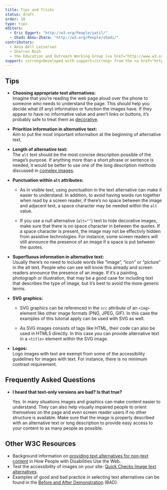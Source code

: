 ```yaml
---
title: Tips and Tricks
status: draft
order: 10
type: tips
editors:
  - Eric Eggert: "http://w3.org/People/yatil/"
  - Shadi Abou-Zhara: "http://w3.org/People/shadi/"
contributors:
  - Anna Bell Leiserson
  - Sharron Rush
  - the Education and Outreach Working Group (<a href="http://www.w3.org/WAI/EO/">EOWG</a>)
support: <strong>Developed with support</strong> from the <a href="http://www.w3.org/WAI/ACT/">WAI-ACT</a> project, co-funded by the European Commission <abbr title="Information Society Technologies">IST</abbr> Programme.
---
```


## Tips

-   **Choosing appropriate text alternatives:** <br>
    Imagine that you’re reading the web page aloud over the phone to someone who needs to understand the page. This should help you decide what (if any) information or function the images have. If they appear to have no informative value and aren’t links or buttons, it’s probably safe to treat them as [decorative](decorative.html).

-   **Prioritize information in alternative text:** <br>
    Aim to put the most important information at the beginning of alternative text.

-   **Length of alternative text:** <br>
    The `alt` text should be the most concise description possible of the image’s purpose. If anything more than a short phrase or sentence is needed, it would be better to use one of the long description methods discussed in [complex images](complex.html).

-   **Punctuation within `alt` attributes:**

    * As in visible text, using punctuation in the text alternative can make it easier to understand. In addition, to avoid having words run together when read by a screen reader, if there’s no space between the image and adjacent text, a space character may be needed within the `alt` value.
    
    * If you use a null alternative (`alt=""`) text to hide decorative images, make sure that there is no space character in between the quotes. If a space character is present, the image may not be effectivly hidden from assistive technologies. For instance, some screen readers will still announce the presence of an image if a space is put between the quotes.

-   **Superfluous information in alternative text:** <br>
    Usually there’s no need to include words like “image”, “icon” or “picture” in the alt text. People who can see will know this already and screen readers announce the presence of an image. If it’s a painting, photograph or illustration, that may be a good case for including text that describes the type of image, but it’s best to avoid the more generic terms.

-   **SVG graphics:** 

    * SVG graphics can be referenced in the `src` attribute of an `<img>` element like other image formats (PNG, JPEG, GIF). In this case the examples of this tutorial apply can be used with SVG as well.

    * As SVG images consists of tags like HTML, their code can also be used in HTML5 directly. In this case you can provide alternative text in a `<title>` element within the SVG image.

-   **Logos:** <br>
    Logo images with text are exempt from some of the accessibility guidelines for images with text. For instance, there is no minimum contrast requirement.

## Frequently Asked Questions

-   **I heard that text-only versions are bad? Is that true?**

    Yes. In many situations images and graphics can make content easier to understand. They can also help visually impaired people to orient themselves on the page and even screen reader users if no other structure is available. Make sure that the image is properly described with an alternative text or long description to provide easy access to your content to as many people as possible.

## Other W3C Resources

-   Background information on [providing text alternatives for non-text content](http://www.w3.org/WAI/intro/people-use-web/principles#alternatives) in How People with Disabilities Use the Web.
-   Test the accessibility of images on your site: [Quick Checks Image text alternatives](http://www.w3.org/WAI/EO/Drafts/eval/checks#images).
-   Examples of good and bad practice in selecting text alternatives can be found in the [Before and After Demonstration](http://www.w3.org/WAI/demos/bad/) (BAD).

